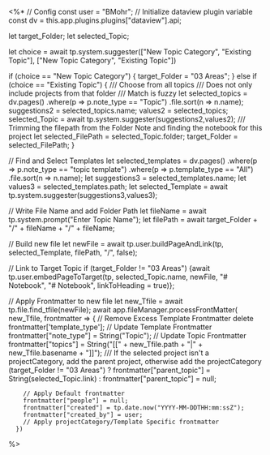 <%*
// Config
const user = "BMohr";
// Initialize dataview plugin variable
const dv = this.app.plugins.plugins["dataview"].api;

let target_Folder;
let selected_Topic;

let choice = await tp.system.suggester(["New Topic Category", "Existing Topic"], ["New Topic Category", "Existing Topic"])

if (choice == "New Topic Category") {
target_Folder = "03 Areas";
} else if (choice == "Existing Topic") {
/// Choose from all topics 
/// Does not only include projects from that folder
/// Match is fuzzy
let selected_topics = dv.pages()
	.where(p => p.note_type == "Topic")
	.file.sort(n => n.name);
suggestions2 = selected_topics.name;
values2 = selected_topics;
selected_Topic = await tp.system.suggester(suggestions2,values2);
/// Trimming the filepath from the Folder Note and finding the notebook for this project
let selected_FilePath = selected_Topic.folder;
target_Folder = selected_FilePath;
}



// Find and Select Templates
let selected_templates = dv.pages()
	.where(p => p.note_type == "topic template")
	.where(p => p.template_type == "All")
	.file.sort(n => n.name);
let suggestions3 = selected_templates.name;
let values3 = selected_templates.path;
let selected_Template = await tp.system.suggester(suggestions3,values3);	

// Write File Name and add Folder Path
let fileName = await tp.system.prompt("Enter Topic Name");
let filePath = await target_Folder + "/" + fileName + "/" + fileName;

// Build new file
let newFile = await tp.user.buildPageAndLink(tp, selected_Template, filePath, "/", false); 

// Link to Target Topic
if (target_Folder != "03 Areas") {await tp.user.embedPageToTarget(tp, selected_Topic.name, newFile, "# Notebook", "# Notebook", linkToHeading = true)};


// Apply Frontmatter to new file
let new_Tfile = await tp.file.find_tfile(newFile);
await app.fileManager.processFrontMatter(
      new_Tfile,
      frontmatter => {
		// Remove Excess Template Frontmatter
		delete frontmatter['template_type'];
		// Update Template Frontmatter
		frontmatter["note_type"] = String("Topic");
		// Update Topic Frontmatter
		frontmatter["topics"] = String("[[" + new_Tfile.path + "|" + new_Tfile.basename + "]]");
		/// If the selected project isn't a projectCategory, add the parent project, otherwise add the projectCategory
		(target_Folder != "03 Areas") ? frontmatter["parent_topic"] = String(selected_Topic.link) : frontmatter["parent_topic"] = null;

        // Apply Default frontmatter
		frontmatter["people"] = null;
        frontmatter["created"] = tp.date.now("YYYY-MM-DDTHH:mm:ssZ");
        frontmatter["created_by"] = user; 
        // Apply projectCategory/Template Specific frontmatter
      })
%>